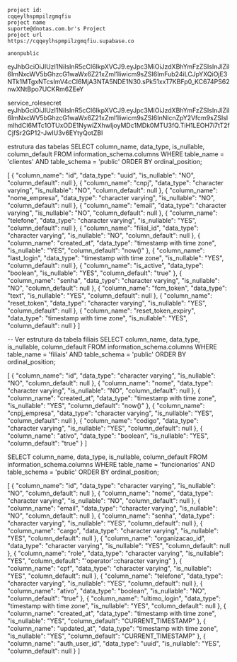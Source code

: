     project id:
    cqqeylhspmpilzgmqfiu
    project name 
    suporte@dnotas.com.br's Project
    project url
    https://cqqeylhspmpilzgmqfiu.supabase.co

    anonpublic
eyJhbGciOiJIUzI1NiIsInR5cCI6IkpXVCJ9.eyJpc3MiOiJzdXBhYmFzZSIsInJlZiI6ImNxcWV5bGhzcG1waWx6Z21xZml1Iiwicm9sZSI6ImFub24iLCJpYXQiOjE3NTk1MTgxNTcsImV4cCI6MjA3NTA5NDE1N30.sPk51xxT7KBFp0_KC674PS62nwXNtBpo7UCKRm6ZEeY

service_rolesecret
eyJhbGciOiJIUzI1NiIsInR5cCI6IkpXVCJ9.eyJpc3MiOiJzdXBhYmFzZSIsInJlZiI6ImNxcWV5bGhzcG1waWx6Z21xZml1Iiwicm9sZSI6InNlcnZpY2Vfcm9sZSIsImlhdCI6MTc1OTUxODE1NywiZXhwIjoyMDc1MDk0MTU3fQ.TiH1LEOH7i7tT2fCjfSr2GP12-JwIU3v6EYtyQotZBI


estrutura das tabelas 
SELECT 
    column_name,
    data_type,
    is_nullable,
    column_default
FROM information_schema.columns 
WHERE table_name = 'clientes' 
    AND table_schema = 'public'
ORDER BY ordinal_position;

[
  {
    "column_name": "id",
    "data_type": "uuid",
    "is_nullable": "NO",
    "column_default": null
  },
  {
    "column_name": "cnpj",
    "data_type": "character varying",
    "is_nullable": "NO",
    "column_default": null
  },
  {
    "column_name": "nome_empresa",
    "data_type": "character varying",
    "is_nullable": "NO",
    "column_default": null
  },
  {
    "column_name": "email",
    "data_type": "character varying",
    "is_nullable": "NO",
    "column_default": null
  },
  {
    "column_name": "telefone",
    "data_type": "character varying",
    "is_nullable": "YES",
    "column_default": null
  },
  {
    "column_name": "filial_id",
    "data_type": "character varying",
    "is_nullable": "NO",
    "column_default": null
  },
  {
    "column_name": "created_at",
    "data_type": "timestamp with time zone",
    "is_nullable": "YES",
    "column_default": "now()"
  },
  {
    "column_name": "last_login",
    "data_type": "timestamp with time zone",
    "is_nullable": "YES",
    "column_default": null
  },
  {
    "column_name": "is_active",
    "data_type": "boolean",
    "is_nullable": "YES",
    "column_default": "true"
  },
  {
    "column_name": "senha",
    "data_type": "character varying",
    "is_nullable": "NO",
    "column_default": null
  },
  {
    "column_name": "fcm_token",
    "data_type": "text",
    "is_nullable": "YES",
    "column_default": null
  },
  {
    "column_name": "reset_token",
    "data_type": "character varying",
    "is_nullable": "YES",
    "column_default": null
  },
  {
    "column_name": "reset_token_expiry",
    "data_type": "timestamp with time zone",
    "is_nullable": "YES",
    "column_default": null
  }
]



-- Ver estrutura da tabela filiais
SELECT 
    column_name,
    data_type,
    is_nullable,
    column_default
FROM information_schema.columns 
WHERE table_name = 'filiais' 
    AND table_schema = 'public'
ORDER BY ordinal_position;


[
  {
    "column_name": "id",
    "data_type": "character varying",
    "is_nullable": "NO",
    "column_default": null
  },
  {
    "column_name": "nome",
    "data_type": "character varying",
    "is_nullable": "NO",
    "column_default": null
  },
  {
    "column_name": "created_at",
    "data_type": "timestamp with time zone",
    "is_nullable": "YES",
    "column_default": "now()"
  },
  {
    "column_name": "cnpj_empresa",
    "data_type": "character varying",
    "is_nullable": "YES",
    "column_default": null
  },
  {
    "column_name": "codigo",
    "data_type": "character varying",
    "is_nullable": "YES",
    "column_default": null
  },
  {
    "column_name": "ativo",
    "data_type": "boolean",
    "is_nullable": "YES",
    "column_default": "true"
  }
]


SELECT 
    column_name,
    data_type,
    is_nullable,
    column_default
FROM information_schema.columns 
WHERE table_name = 'funcionarios' 
    AND table_schema = 'public'
ORDER BY ordinal_position;

[
  {
    "column_name": "id",
    "data_type": "character varying",
    "is_nullable": "NO",
    "column_default": null
  },
  {
    "column_name": "nome",
    "data_type": "character varying",
    "is_nullable": "NO",
    "column_default": null
  },
  {
    "column_name": "email",
    "data_type": "character varying",
    "is_nullable": "NO",
    "column_default": null
  },
  {
    "column_name": "senha",
    "data_type": "character varying",
    "is_nullable": "YES",
    "column_default": null
  },
  {
    "column_name": "cargo",
    "data_type": "character varying",
    "is_nullable": "YES",
    "column_default": null
  },
  {
    "column_name": "organizacao_id",
    "data_type": "character varying",
    "is_nullable": "YES",
    "column_default": null
  },
  {
    "column_name": "role",
    "data_type": "character varying",
    "is_nullable": "YES",
    "column_default": "'operator'::character varying"
  },
  {
    "column_name": "cpf",
    "data_type": "character varying",
    "is_nullable": "YES",
    "column_default": null
  },
  {
    "column_name": "telefone",
    "data_type": "character varying",
    "is_nullable": "YES",
    "column_default": null
  },
  {
    "column_name": "ativo",
    "data_type": "boolean",
    "is_nullable": "NO",
    "column_default": "true"
  },
  {
    "column_name": "ultimo_login",
    "data_type": "timestamp with time zone",
    "is_nullable": "YES",
    "column_default": null
  },
  {
    "column_name": "created_at",
    "data_type": "timestamp with time zone",
    "is_nullable": "YES",
    "column_default": "CURRENT_TIMESTAMP"
  },
  {
    "column_name": "updated_at",
    "data_type": "timestamp with time zone",
    "is_nullable": "YES",
    "column_default": "CURRENT_TIMESTAMP"
  },
  {
    "column_name": "auth_user_id",
    "data_type": "uuid",
    "is_nullable": "YES",
    "column_default": null
  }
]
